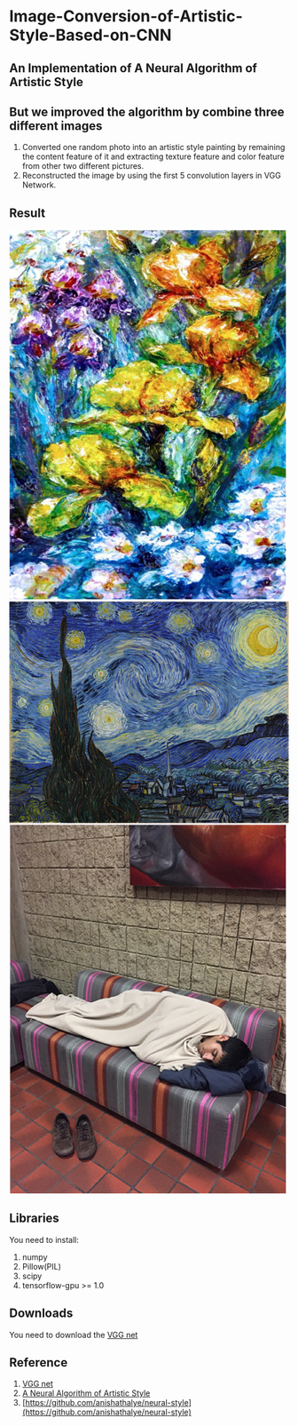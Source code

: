 # Image-Conversion-of-Artistic-Style-Based-on-CNN
## An Implementation of A Neural Algorithm of Artistic Style
## But we improved the algorithm by combine three different images
1. Converted one random photo into an artistic style painting by remaining the content feature of it and extracting texture feature and color feature from other two different pictures.
2. Reconstructed the image by using the first 5 convolution layers in VGG Network.

## Result
![input_color](/input/color_1.png)
![input_texture](/input/texture.png)
![input_content](/input/content.png)

## Libraries
You need to install:
1. numpy
2. Pillow(PIL) 
3. scipy 
4. tensorflow-gpu >= 1.0

## Downloads
You need to download the [VGG net](http://www.vlfeat.org/matconvnet/models/imagenet-vgg-verydeep-19.mat)

## Reference
1. [VGG net](http://www.vlfeat.org/matconvnet/models/imagenet-vgg-verydeep-19.mat)
2. [A Neural Algorithm of Artistic Style](https://arxiv.org/pdf/1508.06576.pdf)
3. [https://github.com/anishathalye/neural-style](https://github.com/anishathalye/neural-style)
